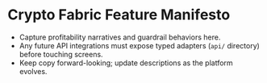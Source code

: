 # Crypto Fabric Feature Manifesto

- Capture profitability narratives and guardrail behaviors here.
- Any future API integrations must expose typed adapters (`api/` directory) before touching screens.
- Keep copy forward-looking; update descriptions as the platform evolves.

